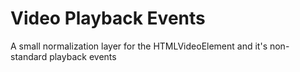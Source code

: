 # Video Playback Events

A small normalization layer for the HTMLVideoElement and it's non-standard playback events